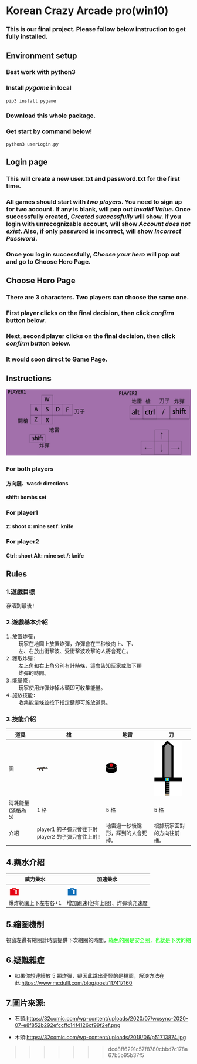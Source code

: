 # Korean Crazy Arcade pro(win10)

### This is our final project. Please follow below instruction to get fully installed.

## Environment setup

### Best work with python3

### Install _pygame_ in local

```
pip3 install pygame
```

### Download this whole package.

### Get start by command below!

```
python3 userLogin.py
```

## Login page

### This will create a new user.txt and password.txt for the first time.

### All games should start with _two players_. You need to sign up for two account. If any is blank, will pop out _Invalid Value_. Once successfully created, _Created successfully_ will show. If you login with unrecognizable account, will show _Account does not exist_. Also, if only password is incorrect, will show _Incorrect Password_.

### Once you log in successfully, _Choose your hero_ will pop out and go to Choose Hero Page.

## Choose Hero Page

### There are 3 characters. Two players can choose the same one.

### First player clicks on the final decision, then click _confirm_ button below.

### Next, second player clicks on the final decision, then click _confirm_ button below.

### It would soon direct to Game Page.

## Instructions

![GITHUB](https://github.com/Yu-Fang-LIN/crazyarcade/blob/main/道具包/操作說明.jpg)

### For both players

#### 方向鍵、wasd: directions

#### shift: bombs set

### For player1

#### z: shoot x: mine set f: knife

### For player2

#### Ctrl: shoot Alt: mine set /: knife

## Rules

### 1.遊戲目標

<pre>
存活到最後!
</pre>

### 2.遊戲基本介紹

<pre>
1.放置炸彈:
    玩家在地圖上放置炸彈，炸彈會在三秒後向上、下、
    左、右放出衝擊波、受衝擊波攻擊的人將會死亡。
2.獲取炸彈:
    左上角和右上角分別有計時條，這會告知玩家或取下顆 
    炸彈的時間。
3.能量條:
    玩家使用炸彈炸掉木頭即可收集能量。
4.施放技能:
    收集能量條並按下指定鍵即可施放道具。
</pre>

### 3.技能介紹

| 道具               | 槍                                                  | 地雷                               | 刀                         |
| ------------------ | --------------------------------------------------- | ---------------------------------- | -------------------------- |
| 圖                 | ![github](道具包/槍槍.png)                          | ![github](道具包/地雷.png)         | ![github](道具包/刀子.png) |
| 消耗能量(滿格為 5) | 1 格                                                | 5 格                               | 5 格                       |
| 介紹               | player1 的子彈只會往下射 player2 的子彈只會往上射!! | 地雷過一秒後隱形，踩到的人會死掉。 | 根據玩家面對的方向往前捅。 |

## 4.藥水介紹

| 威力藥水                       | 加速藥水                         |
| ------------------------------ | -------------------------------- |
| ![GITHUB](道具包/威力藥水.png) | ![GITHUB](道具包/加速藥水.png)   |
| 爆炸範圍上下左右各+1           | 增加跑速(但有上限)、炸彈填充速度 |

## 5.縮圈機制

<pre>
視窗左邊有縮圈計時調提供下次縮圈的時間，<font color=#00FF00>綠色的圈是安全圈，也就是下次的縮圈範圍</font>，<font color=#FF0000>紅色的圈是毒圈，跑出圈外就死了!!</font>
</pre>

## 6.疑難雜症

- 如果你想連續放 5 顆炸彈，卻因此跳出奇怪的是視窗，解決方法在此:https://www.mcdulll.com/blog/post/117417160

## 7.圖片來源:

- 石頭:https://32comic.com/wp-content/uploads/2020/07/wxsync-2020-07-e8f852b292efccffc14f4126cf99f2ef.png

- 木頭:https://32comic.com/wp-content/uploads/2018/06/p51713874.jpg

> > > > > > > dcd8ff6291c57f8780cbbd7c178a67b5b95b37f5
